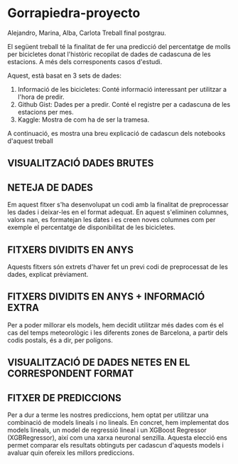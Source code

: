 # Gorrapiedra-proyecto
Alejandro, Marina, Alba, Carlota 
Treball final postgrau.

El següent treball té la finalitat de fer una predicció del percentatge de molls per bicicletes donat l'històric recopilat de dades de cadascuna de les estacions. A més dels corresponents casos d'estudi.

Aquest, està basat en 3 sets de dades:
1. Informació de les bicicletes: Conté informació interessant per utilitzar a l'hora de predir.
2. Github Gist: Dades per a predir. Conté el registre per a cadascuna de les estacions per mes.
3. Kaggle: Mostra de com ha de ser la tramesa.

A continuació, es mostra una breu explicació de cadascun dels notebooks d'aquest treball

## VISUALITZACIÓ DADES BRUTES



## NETEJA DE DADES
Em aquest fitxer s'ha desenvolupat un codi amb la finalitat de preprocessar les dades i deixar-les en el format adequat. En aquest s'eliminen columnes, valors nan, es formatejan les dates i es creen noves columnes com per exemple el percentatge de disponibilitat de les bicicletes.

## FITXERS DIVIDITS EN ANYS
Aquests fitxers són extrets d'haver fet un previ codi de preprocessat de les dades, explicat prèviament.

## FITXERS DIVIDITS EN ANYS + INFORMACIÓ EXTRA
Per a poder millorar els models, hem decidit utilitzar més dades com és el cas del temps meteorològic i les diferents zones de Barcelona, a partir dels codis postals, és a dir, per polígons.

## VISUALITZACIÓ DE DADES NETES EN EL CORRESPONDENT FORMAT



## FITXER DE PREDICCIONS
Per a dur a terme les nostres prediccions, hem optat per utilitzar una combinació de models lineals i no lineals. En concret, hem implementat dos models lineals, un model de regressió lineal i un XGBoost Regressor (XGBRegressor), així com una xarxa neuronal senzilla. Aquesta elecció ens permet comparar els resultats obtinguts per cadascun d'aquests models i avaluar quin ofereix les millors prediccions.

